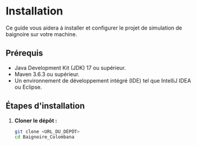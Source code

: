 # Installation

Ce guide vous aidera à installer et configurer le projet de simulation de baignoire sur votre machine.

## Prérequis

- Java Development Kit (JDK) 17 ou supérieur.
- Maven 3.6.3 ou supérieur.
- Un environnement de développement intégré (IDE) tel que IntelliJ IDEA ou Eclipse.

## Étapes d'installation

1. **Cloner le dépôt :**

   ```sh
   git clone <URL_DU_DÉPÔT>
   cd Baignoire_Colombana
